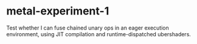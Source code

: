 # metal-experiment-1

Test whether I can fuse chained unary ops in an eager execution environment, using JIT compilation and runtime-dispatched ubershaders.
